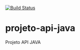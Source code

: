 [![Build Status](https://travis-ci.org/rafanonato/projeto-api-java.svg?branch=master)](https://travis-ci.org/rafanonato/projeto-api-java)
# projeto-api-java
Projeto API JAVA
